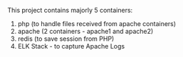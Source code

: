 This project contains majorly 5 containers:

1. php (to handle files received from apache containers)
2. apache (2 containers - apache1 and apache2)
3. redis (to save session from PHP)
4. ELK Stack - to capture Apache Logs
